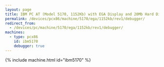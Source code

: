 ```yaml
---
layout: page
title: IBM PC AT (Model 5170, 1152Kb) with EGA Display and 20Mb Hard Disk
permalink: /devices/pcx86/machine/5170/ega/1152kb/rev1/debugger/
redirect_from:
  - /devices/pc/machine/5170/ega/1152kb/rev1/debugger/
machines:
  - type: pcx86
    id: ibm5170
    debugger: true
---
```


{% include machine.html id="ibm5170" %}

